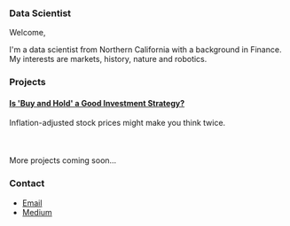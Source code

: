 ### Data Scientist

Welcome,

I'm a data scientist from Northern California with a background in Finance. My interests are markets, history, nature and robotics.

### Projects

#### [Is 'Buy and Hold' a Good Investment Strategy?](project1)
Inflation-adjusted stock prices might make you think twice.
\
\
\
\
More projects coming soon...


### Contact
- [Email](mailto:carteri246gmail.com)
- [Medium](https://medium.com/@daniel_carter)
